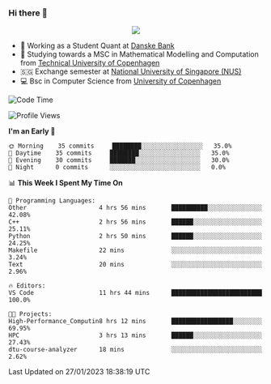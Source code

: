 ### Hi there 👋

<p align="center">
  <img src="https://media4.giphy.com/media/3ohzdKy5Z8TChSDuiA/giphy.gif?cid=ecf05e47r69cojk56gup9q8mep9liy48s94dn2uxsfh6fv39&rid=giphy.gif&ct=g" />
</p>

* 🏦 Working as a Student Quant at [Danske Bank](https://danskebank.dk)
* 🧮 Studying towards a MSC in Mathematical Modelling and Computation from [Technical University of Copenhagen](https://www.dtu.dk)
* 🇸🇬 Exchange semester at [National University of Singapore (NUS)](https://www.nus.edu.sg)
* 💻 Bsc in Computer Science from [University of Copenhagen](https://www.ku.dk/english/)


<!--START_SECTION:waka-->
![Code Time](http://img.shields.io/badge/Code%20Time-114%20hrs%2034%20mins-blue)

![Profile Views](http://img.shields.io/badge/Profile%20Views-0-blue)

**I'm an Early 🐤** 

```text
🌞 Morning    35 commits     ████████░░░░░░░░░░░░░░░░░   35.0% 
🌆 Daytime    35 commits     ████████░░░░░░░░░░░░░░░░░   35.0% 
🌃 Evening    30 commits     ███████░░░░░░░░░░░░░░░░░░   30.0% 
🌙 Night      0 commits      ░░░░░░░░░░░░░░░░░░░░░░░░░   0.0%

```


📊 **This Week I Spent My Time On** 

```text
💬 Programming Languages: 
Other                    4 hrs 56 mins       ██████████░░░░░░░░░░░░░░░   42.08% 
C++                      2 hrs 56 mins       ██████░░░░░░░░░░░░░░░░░░░   25.11% 
Python                   2 hrs 50 mins       ██████░░░░░░░░░░░░░░░░░░░   24.25% 
Makefile                 22 mins             ░░░░░░░░░░░░░░░░░░░░░░░░░   3.24% 
Text                     20 mins             ░░░░░░░░░░░░░░░░░░░░░░░░░   2.96%

🔥 Editors: 
VS Code                  11 hrs 44 mins      █████████████████████████   100.0%

🐱‍💻 Projects: 
High-Performance_Computin8 hrs 12 mins       █████████████████░░░░░░░░   69.95% 
HPC                      3 hrs 13 mins       ██████░░░░░░░░░░░░░░░░░░░   27.43% 
dtu-course-analyzer      18 mins             ░░░░░░░░░░░░░░░░░░░░░░░░░   2.62%

```


 Last Updated on 27/01/2023 18:38:19 UTC
<!--END_SECTION:waka-->
